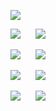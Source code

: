 <a href="https://maxim.io"><img src="https://github-readme-stats.vercel.app/api?username=maximkott&include_all_commits=true&hide_border=false&show_icons=false&custom_title=GitHub%20Stats&count_private=true&disable_animations=true"/></a>

<a href="https://github.com/corets/schema"><img src="https://github-readme-stats.vercel.app/api/pin/?username=corets&repo=schema&show_owner=true"/></a>
&nbsp;&nbsp;&nbsp;&nbsp;
<a href="https://github.com/corets/form"><img src="https://github-readme-stats.vercel.app/api/pin/?username=corets&repo=form&show_owner=true"/></a>

<a href="https://github.com/corets/fiber"><img src="https://github-readme-stats.vercel.app/api/pin/?username=corets&repo=fiber&show_owner=true"/></a>
&nbsp;&nbsp;&nbsp;&nbsp;
<a href="https://github.com/corets/accessor"><img src="https://github-readme-stats.vercel.app/api/pin/?username=corets&repo=accessor&show_owner=true"/></a>

<a href="https://github.com/corets/translator"><img src="https://github-readme-stats.vercel.app/api/pin/?username=corets&repo=translator&show_owner=true"/></a>
&nbsp;&nbsp;&nbsp;&nbsp;
<a href="https://github.com/corets/use-async"><img src="https://github-readme-stats.vercel.app/api/pin/?username=corets&repo=use-async&show_owner=true"/></a>


<a href="https://github.com/corets/use-action"><img src="https://github-readme-stats.vercel.app/api/pin/?username=corets&repo=use-action&show_owner=true"/></a>
&nbsp;&nbsp;&nbsp;&nbsp;
<a href="https://github.com/corets/use-stream"><img src="https://github-readme-stats.vercel.app/api/pin/?username=corets&repo=use-stream&show_owner=true"/></a>
